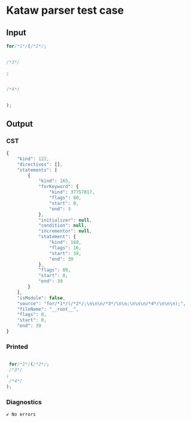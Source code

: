# Kataw parser test case

## Input

`````js
for/*1*/(/*2*/;


/*3*/

;


/*4*/


);
`````

## Output

### CST

```javascript
{
    "kind": 122,
    "directives": [],
    "statements": [
        {
            "kind": 165,
            "forKeyword": {
                "kind": 37757017,
                "flags": 80,
                "start": 0,
                "end": 3
            },
            "initializer": null,
            "condition": null,
            "incrementor": null,
            "statement": {
                "kind": 168,
                "flags": 16,
                "start": 38,
                "end": 39
            },
            "flags": 80,
            "start": 0,
            "end": 39
        }
    ],
    "isModule": false,
    "source": "for/*1*/(/*2*/;\n\n\n/*3*/\n\n;\n\n\n/*4*/\n\n\n);",
    "fileName": "__root__",
    "flags": 0,
    "start": 0,
    "end": 39
}
```

### Printed

```javascript

 for/*1*/(/*2*/;
 /*3*/
;
 /*4*/
); 
```

### Diagnostics

```javascript
✔ No errors
```

